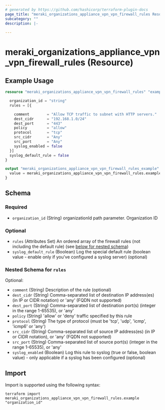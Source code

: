 ```yaml
---
# generated by https://github.com/hashicorp/terraform-plugin-docs
page_title: "meraki_organizations_appliance_vpn_vpn_firewall_rules Resource - terraform-provider-meraki"
subcategory: ""
description: |-
  
---
```


# meraki_organizations_appliance_vpn_vpn_firewall_rules (Resource)



## Example Usage

```terraform
resource "meraki_organizations_appliance_vpn_vpn_firewall_rules" "example" {

  organization_id = "string"
  rules = [{

    comment        = "Allow TCP traffic to subnet with HTTP servers."
    dest_cidr      = "192.168.1.0/24"
    dest_port      = "443"
    policy         = "allow"
    protocol       = "tcp"
    src_cidr       = "Any"
    src_port       = "Any"
    syslog_enabled = false
  }]
  syslog_default_rule = false
}

output "meraki_organizations_appliance_vpn_vpn_firewall_rules_example" {
  value = meraki_organizations_appliance_vpn_vpn_firewall_rules.example
}
```

<!-- schema generated by tfplugindocs -->
## Schema

### Required

- `organization_id` (String) organizationId path parameter. Organization ID

### Optional

- `rules` (Attributes Set) An ordered array of the firewall rules (not including the default rule) (see [below for nested schema](#nestedatt--rules))
- `syslog_default_rule` (Boolean) Log the special default rule (boolean value - enable only if you've configured a syslog server) (optional)

<a id="nestedatt--rules"></a>
### Nested Schema for `rules`

Optional:

- `comment` (String) Description of the rule (optional)
- `dest_cidr` (String) Comma-separated list of destination IP address(es) (in IP or CIDR notation) or 'any' (FQDN not supported)
- `dest_port` (String) Comma-separated list of destination port(s) (integer in the range 1-65535), or 'any'
- `policy` (String) 'allow' or 'deny' traffic specified by this rule
- `protocol` (String) The type of protocol (must be 'tcp', 'udp', 'icmp', 'icmp6' or 'any')
- `src_cidr` (String) Comma-separated list of source IP address(es) (in IP or CIDR notation), or 'any' (FQDN not supported)
- `src_port` (String) Comma-separated list of source port(s) (integer in the range 1-65535), or 'any'
- `syslog_enabled` (Boolean) Log this rule to syslog (true or false, boolean value) - only applicable if a syslog has been configured (optional)

## Import

Import is supported using the following syntax:

```shell
terraform import meraki_organizations_appliance_vpn_vpn_firewall_rules.example "organization_id"
```

